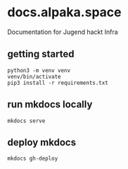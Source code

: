 # docs.alpaka.space

Documentation for Jugend hackt Infra

## getting started

```
python3 -m venv venv
venv/bin/activate
pip3 install -r requirements.txt
```

## run mkdocs locally

`mkdocs serve`


## deploy mkdocs

`mkdocs gh-deploy`

